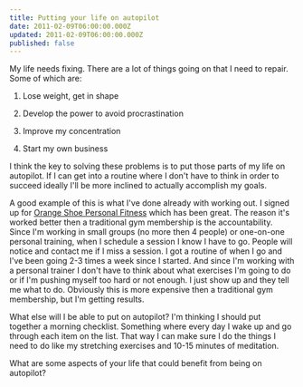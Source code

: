 ```yaml
---
title: Putting your life on autopilot
date: 2011-02-09T06:00:00.000Z
updated: 2011-02-09T06:00:00.000Z
published: false
---
```


My life needs fixing.  There are a lot of things going on that I need to repair.  Some of which are:

1. Lose weight, get in shape

2. Develop the power to avoid procrastination

3. Improve my concentration

4. Start my own business

I think the key to solving these problems is to put those parts of my life on autopilot.  If I can get into a routine where I don't have to think in order to succeed ideally I'll be more inclined to actually accomplish my goals.

A good example of this is what I've done already with working out.  I signed up for [Orange Shoe Personal Fitness](http://orangeshoe.com/) which has been great.  The reason it's worked better then a traditional gym membership is the accountability.  Since I'm working in small groups (no more then 4 people) or one-on-one personal training, when I schedule a session I know I have to go.  People will notice and contact me if I miss a session.  I got a routine of when I go and I've been going 2-3 times a week since I started.  And since I'm working with a personal trainer I don't have to think about what exercises I'm going to do or if I'm pushing myself too hard or not enough.  I just show up and they tell me what to do.  Obviously this is more expensive then a traditional gym membership, but I'm getting results.

What else will I be able to put on autopilot?  I'm thinking I should put together a morning checklist.  Something where every day I wake up and go through each item on the list.  That way I can make sure I do the things I need to do like my stretching exercises and 10-15 minutes of meditation.

What are some aspects of your life that could benefit from being on autopilot?

